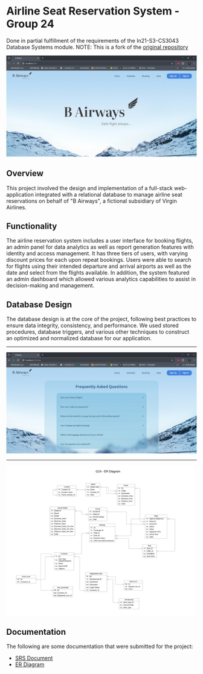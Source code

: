# Airline Seat Reservation System - Group 24
Done in partial fulfillment of the requirements of the In21-S3-CS3043 Database Systems module.
NOTE: This is a fork of the [original repository](https://github.com/HansanaPrabashwara-210483T/In21-S3-CS3043---Database-Systems)

<img src="/B_Airways/B_Airways - Homepage.jpg"/>

## Overview
This project involved the design and implementation of a full-stack web-application integrated with a relational database to manage airline seat reservations on behalf of "B Airways", a fictional subsidiary of Virgin Airlines. 

## Functionality
The airline reservation system includes a user interface for booking flights, an admin panel for data analytics as well as report generation features with identity and access management. It has three tiers of users, with varying discount prices for each upon repeat bookings. 
Users were able to search for flights using their intended departure and arrival airports as well as the date and select from the flights available.
In addition, the system featured an admin dashboard which allowed various analytics capabilities to assist in decision-making and management.

## Database Design
The database design is at the core of the project, following best practices to ensure data integrity, consistency, and performance. We used stored procedures, database triggers, and various other techniques to construct an optimized and normalized database for our application.
<hr/>
<img src="/B_Airways/B_Airways - FAQ.jpg"/>
<hr/>
<img src="/B_Airways/G24 - Copy Of ER.png"/>

## Documentation
The following are some documentation that were submitted for the project:
- [SRS Document](https://docs.google.com/document/d/19z-D8_Ie3Ufur7Co-g6N4tRgi_4vf9Qa0EgN_2sTqsI/edit?usp=sharing)
- [ER Diagram](https://lucid.app/lucidchart/13ea567f-011d-45e1-b016-ec4e9899cad4/edit?invitationId=inv_5d8b2c76-b4b3-49dc-ae4d-c008d102f584)
